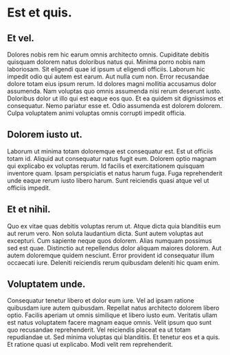 # Est et quis.

## Et vel.
Dolores nobis rem hic earum omnis architecto omnis. Cupiditate debitis quisquam dolorem natus doloribus natus qui. Minima porro nobis nam laboriosam. Sit eligendi quae id ipsum ut eligendi officiis. Laborum hic impedit odio qui autem est earum. Aut nulla cum non. Error recusandae dolore totam eius ipsum rerum. Id dolores magni mollitia accusamus dolor assumenda. Nam voluptas quo omnis assumenda nisi rerum deserunt iusto. Doloribus dolor ut illo qui est eaque eos quo. Et ea quidem sit dignissimos et consequatur. Nemo pariatur esse et. Odio assumenda est dolorem dolorem. Culpa voluptatem animi voluptas omnis corrupti impedit officia.
## Dolorem iusto ut.
Laborum ut minima totam doloremque est consequatur est. Est ut officiis totam id. Aliquid aut consequatur natus fugit eum. Dolorem optio magnam qui explicabo ex voluptas rerum. Id facilis et exercitationem quisquam inventore quam. Ipsam perspiciatis et natus harum fuga. Fuga reprehenderit unde eaque rerum iusto libero harum. Sunt reiciendis quasi atque vel ut officiis impedit.
## Et et nihil.
Quo ex vitae quas debitis voluptas rerum ut. Atque dicta quia blanditiis eum aut rerum vero. Non soluta laudantium dicta. Sunt autem voluptas aut excepturi. Cum sapiente neque quos dolorem. Alias numquam possimus sed est quae. Distinctio aut repellendus dolor aliquam maiores dolorem. Aut autem doloremque quidem nesciunt. Error provident id consequatur illum occaecati iure. Deleniti reiciendis rerum quibusdam deleniti hic quam enim.
## Voluptatem unde.
Consequatur tenetur libero et dolor eum iure. Vel ad ipsam ratione quibusdam iure autem quibusdam. Repellat natus architecto dolorem libero optio. Facilis aperiam ut omnis similique et libero iusto eum. Veritatis ullam est natus voluptatem facere magnam eaque omnis. Velit ipsum quo sunt quo recusandae reprehenderit. Vel reiciendis placeat ea ut totam repudiandae ut. Sed minima voluptas qui blanditiis. Et tenetur eos et a quis. Et ratione quasi ut explicabo. Modi velit rem reprehenderit.
